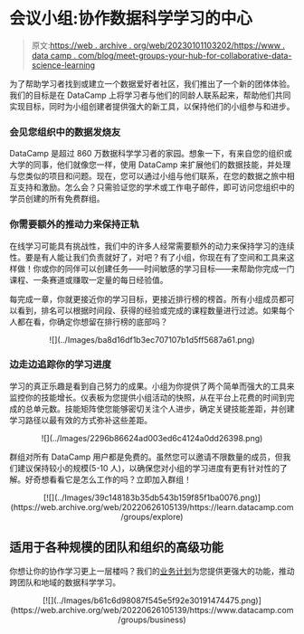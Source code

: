 # 会议小组:协作数据科学学习的中心

> 原文:[https://web . archive . org/web/20230101103202/https://www . data camp . com/blog/meet-groups-your-hub-for-collaborative-data-science-learning](https://web.archive.org/web/20230101103202/https://www.datacamp.com/blog/meet-groups-your-hub-for-collaborative-data-science-learning)

为了帮助学习者找到或建立一个数据爱好者社区，我们推出了一个新的团体体验。我们的目标是在 DataCamp 上将学习者与他们的同龄人联系起来，帮助他们共同实现目标，同时为小组创建者提供强大的新工具，以保持他们的小组参与和进步。

### 会见您组织中的数据发烧友

DataCamp 是超过 860 万数据科学学习者的家园。想象一下，有来自您的组织或大学的同事，他们就像您一样，使用 DataCamp 来扩展他们的数据技能，并处理与您类似的项目和问题。现在，您可以通过小组与他们联系，在您的数据之旅中相互支持和激励。怎么会？只需验证您的学术或工作电子邮件，即可访问您组织中的学员创建的所有免费群组。

### 你需要额外的推动力来保持正轨

在线学习可能具有挑战性，我们中的许多人经常需要额外的动力来保持学习的连续性。要是有人能让我们负责就好了，对吧？有了小组，你现在有了空间和工具来这样做！你或你的同伴可以创建任务——时间敏感的学习目标——来帮助你完成一门课程、一条赛道或赚取一定量的每日经验值。

每完成一章，你就更接近你的学习目标，更接近排行榜的榜首。所有小组成员都可以看到，排名可以根据时间段、获得的经验或完成的课程数量进行过滤。如果每个人都在看，你确定你想留在排行榜的底部吗？

<center>![](../Images/ba8d16df1b3ec707107b1d5ff5687a61.png)</center>

### 边走边追踪你的学习进度

学习的真正乐趣是看到自己努力的成果。小组为你提供了两个简单而强大的工具来监控你的技能增长。仪表板为您提供小组活动的快照，从在平台上花费的时间到完成的总单元数。技能矩阵使您能够密切关注个人进步，确定关键技能差距，并创建学习路径以最有效的方式弥补这些差距。

<center>![](../Images/2296b86624ad003ed6c4124a0dd26398.png)</center>

群组对所有 DataCamp 用户都是免费的。虽然您可以邀请不限数量的成员，但我们建议保持较小的规模(5-10 人)，以确保您对小组的学习进度有更有针对性的了解。好奇想看看它是怎么工作的吗？立即加入群组！

<center>[![](../Images/39c148183b35db543b159f85f1ba0076.png)](https://web.archive.org/web/20220626105139/https://learn.datacamp.com/groups/explore)</center>

## 适用于各种规模的团队和组织的高级功能

你想让你的协作学习更上一层楼吗？我们的[业务计划](https://web.archive.org/web/20220626105139/https://www.datacamp.com/groups/business#businessPlans)为您提供更强大的功能，推动跨团队和地域的数据科学学习。

<center>[![](../Images/b61c6d98087f545e5f92e30191474475.png)](https://web.archive.org/web/20220626105139/https://www.datacamp.com/groups/business)</center>